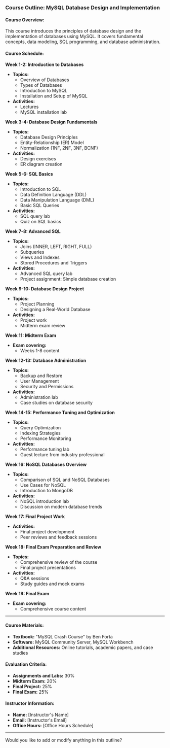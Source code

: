 
### Course Outline: MySQL Database Design and Implementation

#### Course Overview:
This course introduces the principles of database design and the implementation of databases using MySQL. It covers fundamental concepts, data modeling, SQL programming, and database administration.

#### Course Schedule:

**Week 1-2: Introduction to Databases**
- **Topics:**
  - Overview of Databases
  - Types of Databases
  - Introduction to MySQL
  - Installation and Setup of MySQL
- **Activities:**
  - Lectures
  - MySQL installation lab

**Week 3-4: Database Design Fundamentals**
- **Topics:**
  - Database Design Principles
  - Entity-Relationship (ER) Model
  - Normalization (1NF, 2NF, 3NF, BCNF)
- **Activities:**
  - Design exercises
  - ER diagram creation

**Week 5-6: SQL Basics**
- **Topics:**
  - Introduction to SQL
  - Data Definition Language (DDL)
  - Data Manipulation Language (DML)
  - Basic SQL Queries
- **Activities:**
  - SQL query lab
  - Quiz on SQL basics

**Week 7-8: Advanced SQL**
- **Topics:**
  - Joins (INNER, LEFT, RIGHT, FULL)
  - Subqueries
  - Views and Indexes
  - Stored Procedures and Triggers
- **Activities:**
  - Advanced SQL query lab
  - Project assignment: Simple database creation

**Week 9-10: Database Design Project**
- **Topics:**
  - Project Planning
  - Designing a Real-World Database
- **Activities:**
  - Project work
  - Midterm exam review

**Week 11: Midterm Exam**
- **Exam covering:**
  - Weeks 1-8 content

**Week 12-13: Database Administration**
- **Topics:**
  - Backup and Restore
  - User Management
  - Security and Permissions
- **Activities:**
  - Administration lab
  - Case studies on database security

**Week 14-15: Performance Tuning and Optimization**
- **Topics:**
  - Query Optimization
  - Indexing Strategies
  - Performance Monitoring
- **Activities:**
  - Performance tuning lab
  - Guest lecture from industry professional

**Week 16: NoSQL Databases Overview**
- **Topics:**
  - Comparison of SQL and NoSQL Databases
  - Use Cases for NoSQL
  - Introduction to MongoDB
- **Activities:**
  - NoSQL introduction lab
  - Discussion on modern database trends

**Week 17: Final Project Work**
- **Activities:**
  - Final project development
  - Peer reviews and feedback sessions

**Week 18: Final Exam Preparation and Review**
- **Topics:**
  - Comprehensive review of the course
  - Final project presentations
- **Activities:**
  - Q&A sessions
  - Study guides and mock exams

**Week 19: Final Exam**
- **Exam covering:**
  - Comprehensive course content

---

#### Course Materials:
- **Textbook:** "MySQL Crash Course" by Ben Forta
- **Software:** MySQL Community Server, MySQL Workbench
- **Additional Resources:** Online tutorials, academic papers, and case studies

#### Evaluation Criteria:
- **Assignments and Labs:** 30%
- **Midterm Exam:** 20%
- **Final Project:** 25%
- **Final Exam:** 25%

#### Instructor Information:
- **Name:** [Instructor's Name]
- **Email:** [Instructor's Email]
- **Office Hours:** [Office Hours Schedule]

---

Would you like to add or modify anything in this outline?
